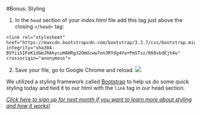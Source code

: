 #Bonus: Styling

1. In the `head` section of your _index.html_ file add this tag just above the closing `</head>` tag:
```
<link rel="stylesheet" href="https://maxcdn.bootstrapcdn.com/bootstrap/3.3.7/css/bootstrap.min.css" integrity="sha384-BVYiiSIFeK1dGmJRAkycuHAHRg32OmUcww7on3RYdg4Va+PmSTsz/K68vbdEjh4u" crossorigin="anonymous">
```

2. Save your file, go to Google Chrome and reload.
![](https://media.giphy.com/media/12QipzuBuU90Gs/giphy.gif)
    
    
We utilized a styling framework called [Bootstrap](http://getbootstrap.com/) to help us do some quick styling today and tied it to our html with the `link` tag in our head section.  

[_Click here to sign up for next month if you want to learn more about styling and how it works!_](https://www.eventbrite.com/e/coding-cocktails-february-tickets-30480758770?aff=ws)